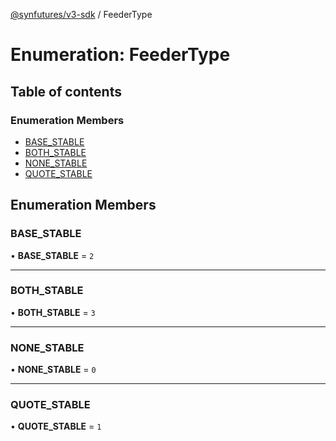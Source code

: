 [@synfutures/v3-sdk](../README.md) / FeederType

# Enumeration: FeederType

## Table of contents

### Enumeration Members

- [BASE\_STABLE](FeederType.md#base_stable)
- [BOTH\_STABLE](FeederType.md#both_stable)
- [NONE\_STABLE](FeederType.md#none_stable)
- [QUOTE\_STABLE](FeederType.md#quote_stable)

## Enumeration Members

### BASE\_STABLE

• **BASE\_STABLE** = ``2``

___

### BOTH\_STABLE

• **BOTH\_STABLE** = ``3``

___

### NONE\_STABLE

• **NONE\_STABLE** = ``0``

___

### QUOTE\_STABLE

• **QUOTE\_STABLE** = ``1``
